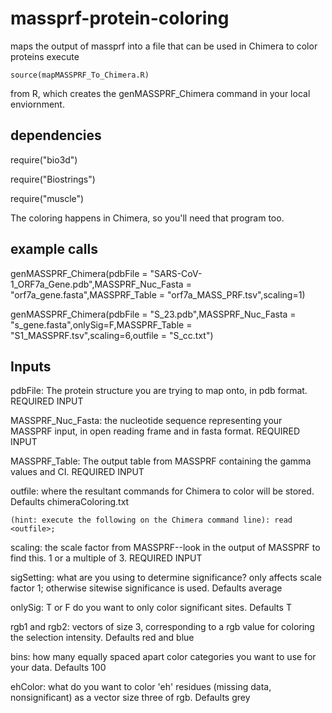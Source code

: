 # massprf-protein-coloring
maps the output of massprf into a file that can be used in Chimera to color proteins
execute 

    source(mapMASSPRF_To_Chimera.R) 

from R, which creates the genMASSPRF_Chimera command in your local enviornment.

## dependencies
  require("bio3d")
  
  require("Biostrings")
  
  require("muscle")
  
The coloring happens in Chimera, so you'll need that program too.


## example calls
genMASSPRF_Chimera(pdbFile = "SARS-CoV-1_ORF7a_Gene.pdb",MASSPRF_Nuc_Fasta = "orf7a_gene.fasta",MASSPRF_Table = "orf7a_MASS_PRF.tsv",scaling=1)


genMASSPRF_Chimera(pdbFile = "S_23.pdb",MASSPRF_Nuc_Fasta = "s_gene.fasta",onlySig=F,MASSPRF_Table = "S1_MASSPRF.tsv",scaling=6,outfile = "S_cc.txt")


## Inputs
pdbFile: The protein structure you are trying to map onto, in pdb format. REQUIRED INPUT


MASSPRF_Nuc_Fasta: the nucleotide sequence representing your MASSPRF input, in open reading frame and in fasta format. REQUIRED INPUT


MASSPRF_Table: The output table from MASSPRF containing the gamma values and CI. REQUIRED INPUT


outfile: where the resultant commands for Chimera to color will be stored. Defaults chimeraColoring.txt

    (hint: execute the following on the Chimera command line): read <outfile>; 
    
    
scaling: the scale factor from MASSPRF--look in the output of MASSPRF to find this. 1 or a multiple of 3. REQUIRED INPUT


sigSetting: what are you using to determine significance? only affects scale factor 1; otherwise sitewise significance is used. Defaults average


onlySig: T or F do you want to only color significant sites. Defaults T


rgb1 and rgb2: vectors of size 3, corresponding to a rgb value for coloring the selection intensity. Defaults red and blue


bins: how many equally spaced apart color categories you want to use for your data. Defaults 100


ehColor: what do you want to color 'eh' residues (missing data, nonsignificant) as a vector size three of rgb. Defaults grey
